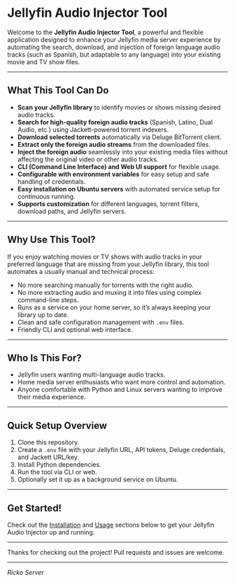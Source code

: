 # Jellyfin Audio Injector Tool

Welcome to the **Jellyfin Audio Injector Tool**, a powerful and flexible application designed to enhance your Jellyfin media server experience by automating the search, download, and injection of foreign language audio tracks (such as Spanish, but adaptable to any language) into your existing movie and TV show files.

---

## What This Tool Can Do

- **Scan your Jellyfin library** to identify movies or shows missing desired audio tracks.
- **Search for high-quality foreign audio tracks** (Spanish, Latino, Dual Audio, etc.) using Jackett-powered torrent indexers.
- **Download selected torrents** automatically via Deluge BitTorrent client.
- **Extract only the foreign audio streams** from the downloaded files.
- **Inject the foreign audio** seamlessly into your existing media files without affecting the original video or other audio tracks.
- **CLI (Command Line Interface) and Web UI support** for flexible usage.
- **Configurable with environment variables** for easy setup and safe handling of credentials.
- **Easy installation on Ubuntu servers** with automated service setup for continuous running.
- **Supports customization** for different languages, torrent filters, download paths, and Jellyfin servers.

---

## Why Use This Tool?

If you enjoy watching movies or TV shows with audio tracks in your preferred language that are missing from your Jellyfin library, this tool automates a usually manual and technical process:

- No more searching manually for torrents with the right audio.
- No more extracting audio and muxing it into files using complex command-line steps.
- Runs as a service on your home server, so it’s always keeping your library up to date.
- Clean and safe configuration management with `.env` files.
- Friendly CLI and optional web interface.

---

## Who Is This For?

- Jellyfin users wanting multi-language audio tracks.
- Home media server enthusiasts who want more control and automation.
- Anyone comfortable with Python and Linux servers wanting to improve their media experience.

---

## Quick Setup Overview

1. Clone this repository.
2. Create a `.env` file with your Jellyfin URL, API tokens, Deluge credentials, and Jackett URL/key.
3. Install Python dependencies.
4. Run the tool via CLI or web.
5. Optionally set it up as a background service on Ubuntu.

---

## Get Started!

Check out the [Installation](#installation) and [Usage](#usage) sections below to get your Jellyfin Audio Injector up and running.

---

Thanks for checking out the project! Pull requests and issues are welcome.

---

*Ricko Server*
